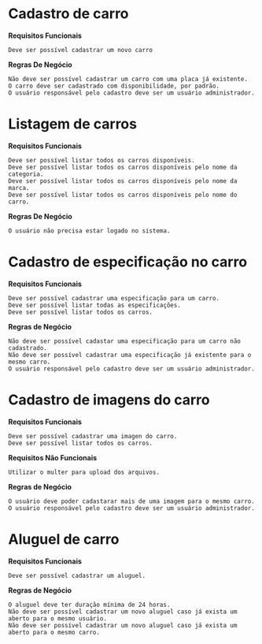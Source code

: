 # Cadastro de carro

**Requisitos Funcionais**

    Deve ser possível cadastrar um novo carro


**Regras De Negócio**

    Não deve ser possível cadastrar um carro com uma placa já existente.
    O carro deve ser cadastrado com disponibilidade, por padrão.
    O usuário responsável pelo cadastro deve ser um usuário administrador.


# Listagem de carros

**Requisitos Funcionais**

    Deve ser possível listar todos os carros disponíveis.
    Deve ser possível listar todos os carros disponíveis pelo nome da categoria.
    Deve ser possível listar todos os carros disponíveis pelo nome da marca.
    Deve ser possível listar todos os carros disponíveis pelo nome do carro.

**Regras De Negócio**

    O usuário não precisa estar logado no sistema.


# Cadastro de especificação no carro

**Requisitos Funcionais**

    Deve ser possível cadastrar uma especificação para um carro.
    Deve ser possível listar todas as especificações.
    Deve ser possível listar todos os carros.

**Regras de Negócio**

    Não deve ser possível cadastar uma especificação para um carro não cadastrado.
    Não deve ser possível cadastrar uma especificação já existente para o mesmo carro.
    O usuário responsável pelo cadastro deve ser um usuário administrador.


# Cadastro de imagens do carro

**Requisitos Funcionais**

    Deve ser possível cadastrar uma imagen do carro.
    Deve ser possível listar todos os carros.

**Requisitos Não Funcionais**

    Utilizar o multer para upload dos arquivos.

**Regras de Negócio**

    O usuário deve poder cadastarar mais de uma imagem para o mesmo carro.
    O usuário responsável pelo cadastro deve ser um usuário administrador.


# Aluguel de carro

**Requisitos Funcionais**

    Deve ser possível cadastrar um aluguel.

**Regras de Negócio**

    O aluguel deve ter duração mínima de 24 horas.
    Não deve ser possível cadastrar um novo aluguel caso já exista um aberto para o mesmo usuário.
    Não deve ser possível cadastrar um novo aluguel caso já exista um aberto para o mesmo carro.

